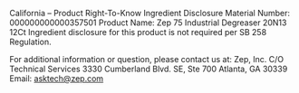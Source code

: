  
 
 
California – Product Right-To-Know Ingredient Disclosure 
Material Number: 000000000000357501 
Product Name: Zep 75 Industrial Degreaser 20N13 12Ct 
Ingredient disclosure for this product is not required per SB 258 Regulation. 
 
For additional information or question, please contact us at: 
Zep, Inc. 
C/O Technical Services 
3330 Cumberland Blvd. SE, Ste 700 
Atlanta, GA 30339 
Email: asktech@zep.com 
 
 
 
 
